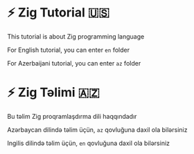 # ⚡ Zig Tutorial 🇺🇸
This tutorial is about Zig programming language

For English tutorial, you can enter `en` folder

For Azerbaijani tutorial, you can enter `az` folder

# ⚡ Zig Təlimi 🇦🇿
Bu təlim Zig proqramlaşdırma dili haqqındadır

Azərbaycan dilində təlim üçün, `az` qovluğuna daxil ola bilərsiniz

Ingilis dilində təlim üçün, `en` qovluğuna daxil ola bilərsiniz
